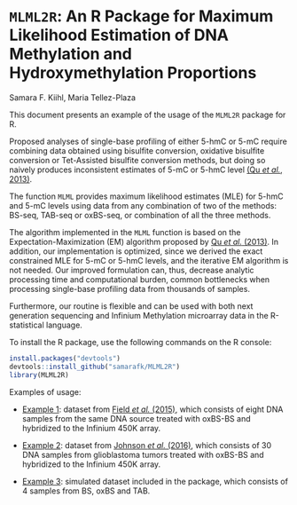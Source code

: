 # `MLML2R`: An R Package for Maximum Likelihood Estimation of DNA Methylation and Hydroxymethylation Proportions

Samara F. Kiihl, Maria Tellez-Plaza  


This document presents an example of the usage of the `MLML2R` package for R.


Proposed analyses of single-base profiling of either 5-hmC or 5-mC require combining data obtained using bisulfite conversion, oxidative bisulfite conversion or Tet-Assisted bisulfite conversion methods, but doing so naively produces inconsistent estimates of 5-mC or 5-hmC level [(Qu *et al.*, 2013)](https://www.ncbi.nlm.nih.gov/pmc/articles/PMC3789553/). 


The function `MLML` provides maximum likelihood estimates (MLE) for 5-hmC and 5-mC levels using data from any combination of two of the methods: BS-seq, TAB-seq or oxBS-seq, or combination of all the three methods.

The algorithm implemented in the `MLML` function is based on the Expectation-Maximization (EM) algorithm proposed by [Qu *et al.* (2013)](https://www.ncbi.nlm.nih.gov/pmc/articles/PMC3789553/). In addition, our implementation is optimized, since we derived the exact constrained MLE for 5-mC or 5-hmC levels, and the iterative EM algorithm is not needed. Our improved formulation can, thus, decrease analytic processing time and computational burden, common bottlenecks when processing single-base profiling data from thousands of samples.

Furthermore, our routine is flexible and can be used with both next generation sequencing and Infinium Methylation microarray data in the R-statistical language.



To install the R package, use the following commands on the R console:


```r
install.packages("devtools")
devtools::install_github("samarafk/MLML2R")
library(MLML2R)
```

Examples of usage:

* [Example 1](./data-raw/example1/): dataset from [Field *et al.* (2015)](https://doi.org/10.1371/journal.pone.0118202), which consists of eight DNA samples from the same DNA source treated with oxBS-BS and hybridized to the Infinium 450K array.

* [Example 2](./data-raw/example2/): dataset from [Johnson *et al.* (2016)](https://www.ncbi.nlm.nih.gov/pubmed/27886174), which consists of 30 DNA samples from glioblastoma tumors treated with oxBS-BS and hybridized to the Infinium 450K array.

* [Example 3](./data-raw/example3/): simulated dataset included in the package, which consists of 4 samples from BS, oxBS and TAB.
